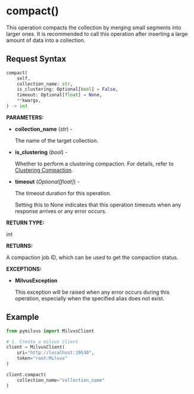# compact()

This operation compacts the collection by merging small segments into larger ones. It is recommended to call this operation after inserting a large amount of data into a collection.

## Request Syntax

```python
compact(
    self,
    collection_name: str,
    is_clustering: Optional[bool] = False,
    timeout: Optional[float] = None,
    **kwargs,
) -> int
```

**PARAMETERS:**

- **collection_name** (*str*) -

    The name of the target collection.

- **is_clustering** (*bool*) -

    Whether to perform a clustering compaction. For details, refer to [Clustering Compaction](https://milvus.io/docs/clustering-compaction.md).

- **timeout** (*Optional[float]*) - 

    The timeout duration for this operation.

    Setting this to None indicates that this operation timeouts when any response arrives or any error occurs.

**RETURN TYPE:**

*int*

**RETURNS:**

A compaction job ID, which can be used to get the compaction status.

**EXCEPTIONS:**

- **MilvusException**

    This exception will be raised when any error occurs during this operation, especially when the specified alias does not exist.

## Example

```python
from pymilvus import MilvusClient

# 1. Create a milvus client
client = MilvusClient(
    uri="http://localhost:19530",
    token="root:Milvus"
)

client.compact(
    collection_name="collection_name"
)
```

